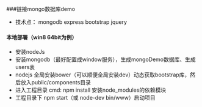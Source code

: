 
###链接mongo数据库demo
* 技术点： mongodb express bootstrap jquery

#### 本地部署（win8 64bit为例）
* 安装nodeJs
* 安装mongodb（最好配置成window服务），生成mongoDemo数据库、生成users表
* nodejs 全局安装bower（可以顺便全局安装dev）动态获取bootstrap库，然后放入public/components目录
* 进入工程目录 cmd: npm install 安装node_modules的依赖模块
* 工程目录下 npm start（或 node-dev bin/www）启动项目